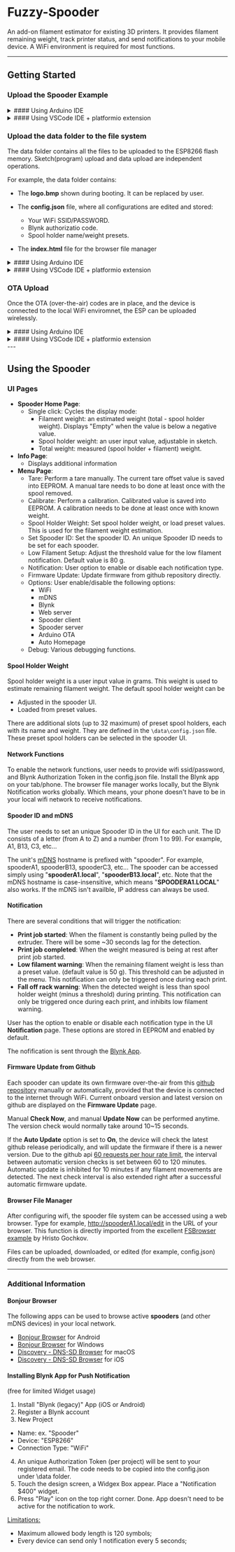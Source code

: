 # Fuzzy-Spooder
An add-on filament estimator for existing 3D printers. It provides filament remaining weight, track printer status, and send notifications to your mobile device. A WiFi environment is required for most functions.

---
## Getting Started
### Upload the Spooder Example
<details>
<summary>#### Using Arduino IDE</summary>

1. [Install](https://arduino-esp8266.readthedocs.io/en/latest/installing.html) the ESP8266 Arduino Core.
2. Follow this [tutorial](https://randomnerdtutorials.com/install-esp8266-filesystem-uploader-arduino-ide/) to install the file system uploader, but use [this LittleFS plugin](https://github.com/earlephilhower/arduino-esp8266littlefs-plugin) instead of SPIFFS. 
3. ```Arduino IDE->Tools->Board->ESP8266 Boards```, select NodeMCU 1.0 (ESP-12 Module). You may change the **Upload Speed** to higher baud rate. 
4. Install the [Fuzzy Spooder](https://github.com/FuzzyNoodle/Fuzzy-Spooder) using the the [Arduino Library Manager](https://www.arduino.cc/en/guide/libraries#toc3). 
5. Starting with IDE v1.8.10, the following library dependencies will be prompted to install: (If not being prompted, please install them maually.)
    1. [ESP Rotary](https://github.com/LennartHennigs/ESPRotary) by Lennart Hennigs, version 1.4.2
    2. [Button2](https://github.com/LennartHennigs/Button2) by Lennart Hennigs, version 1.6.1
    3. [Blynk](https://github.com/blynkkk/blynk-library) by Volodymyr Shymanskyy, version 0.6.1
    4. [ESP8266 and ESP32 OLED driver for SSD1306 displays](https://github.com/ThingPulse/esp8266-oled-ssd1306) by ThingPulse, Fabrice Weinberg, version 4.2.0
    5. [HX711_ADC](https://github.com/olkal/HX711_ADC) by Oolav Kallhovd, version 1.2.7
    6. [ArduinoJson](https://github.com/bblanchon/ArduinoJson) by Benoit Blanchon, version 6.17.3


6. Open the ```File->Examples->Fuzzy Spooder->Spooder``` sketch and upload to your board via USB connection. Correct port needs to be selected.
7. [Upload](https://randomnerdtutorials.com/install-esp8266-filesystem-uploader-arduino-ide/) the data files in the \data folder too. See below.
</details>

<details>
<summary>#### Using VSCode IDE + platformio extension</summary>

1. ```PIO Home-> New Project```
    1. Name: **Spooder** for example
    2. Board: Search "mcu" select **NodeMCU 1.0 (ESP-12E Module)**
    3. Framework: **Arduino**
2. ```PIO Home->Libraries->Search``` and go to **"Fuzzy Spooder"**.
3. Add to Project -> Select the project you just created. (ex. ```Projects\Spooder```). The library dependencies should be automataclly downloaded and installed.
4. On the same page, select and copy all the sketch code from the Spooder 
5. Open ```VSCode->Explorer(Left/Top Icon)->[Your Project Name]->src->main.cpp```. Paste and overwrite the example sketch code copied from previous step.
6. Upload the program(The right arrow located at the bottom toolbar) via USB connection. Upload port should be auto-detected.
7. [Upload](https://diyprojects.io/esp8266-upload-data-folder-spiffs-littlefs-platformio) the data files in the \data folder too. See below.

Additional note:
The default platformio.ini configuration would be something like:

```
[env:nodemcuv2]
platform = espressif8266
board = nodemcuv2
framework = arduino
lib_deps = georgychen/Fuzzy Spooder@^1.0.0
```

Modify the configuration section to:
```
[env:Spooder Example - USB Serial]
platform = espressif8266
board = nodemcuv2
framework = arduino
board_build.f_cpu = 160000000L
board_build.filesystem = littlefs
board_build.ldscript = eagle.flash.4m1m.ld
build_flags = -w
monitor_speed = 115200
upload_speed = 921600
monitor_filters = send_on_enter
lib_deps = georgychen/Fuzzy Spooder@^1.0.0

```
This creates a more user friendly env:name, increases upload speed and enables serial debug. The [LittleFS filesystem](https://randomnerdtutorials.com/esp8266-nodemcu-vs-code-platformio-littlefs/) is used in this project.

```build_flags = -w``` prevents some compile warnings/errors.

---
</details>

### Upload the data folder to the file system
The data folder contains all the files to be uploaded to the ESP8266 flash memory. Sketch(program) upload and data upload are independent operations.

For example, the data folder contains:
- The **logo.bmp** shown during booting. It can be replaced by user.
- The **config.json** file, where all configurations are edited and stored:
  - Your WiFi SSID/PASSWORD.
  - Blynk authorizatio code.
  - Spool holder name/weight presets.

- The **index.html** file for the browser file manager

<details>
<summary>#### Using Arduino IDE</summary>

1. Copy the 'data' folder from the 
  - library (ex: ```arduino\libraies\Fuzzy_Spooder```) to your 
  - sketch folder (ex: ```Arduino\Spooder```).
2. Edit the config.json file in the data folder as required. 
3. Select the ```Arduino IDE -> Tools ->Flash Size 4MB (FS:1MB OTA:~1019KB)```. This setup is required for OTA.
3. Use the ```Arduino IDE -> Tools -> ESP8266 LittleFS Data Upload``` command to uplod the file image to esp8266 flash memory. 
</details>

<details>
<summary>#### Using VSCode IDE + platformio extension</summary>

1. Copy the 'data' folder from the 
  - library (ex: ```platformio_project_folder\.pio\libdeps\Spooder\Fuzzy_Spooder```) to your 
  - project folder (ex: ```platformio_project_folder\Spooder```).
2. Edit the config.json file in the data folder as required. 
3. Use the ```PlatformIO->PROJECT TASKS->Spooder->Platform->Upload Filesystem Image``` command to uplod the file image. Make SURE you have the ```board_build.filesystem = littlefs``` configurtion setting in the platformio.ini file.
</details>


### OTA Upload
Once the OTA (over-the-air) codes are in place, and the device is connected to the local WiFi enviromnet, the ESP can be uploaded wirelessly.

<details>
<summary>#### Using Arduino IDE</summary>

Follow the IDE upload part in this [tutorial](https://randomnerdtutorials.com/esp8266-ota-updates-with-arduino-ide-over-the-air/) to upload the sketch wirelessly.
</details>

<details>
<summary>#### Using VSCode IDE + platformio extension</summary>

Add two lines in your platformio.ini:
- upload_protocol = espota
- upload_port = spooderA1.local

Creating a [env] is recommended. The whole section would look like this:

```
[env:Spooder Example - OTA]
platform = espressif8266
board = nodemcuv2
framework = arduino
board_build.f_cpu = 160000000L
board_build.filesystem = littlefs
board_build.ldscript = eagle.flash.4m1m.ld
build_flags = -w
monitor_speed = 115200
upload_speed = 921600
monitor_filters = send_on_enter
upload_protocol = espota
;upload_port = 192.168.0.133  ;use ip address if the mDNS hostname is not resolved
upload_port = spooderA1.local ;using mDNS, replace with actual name
lib_deps = georgychen/Fuzzy Spooder@^1.0.0
```

After setting the OTA environment in the platformio.ini file, select the intended project environment on the bottom toolbar. Then, the upload command will conduct an OTA upload. If the mDNS hostname is not resolved, you can use the IP address.
</details>
---

## Using the Spooder

### UI Pages

- **Spooder Home Page**:
  - Single click: Cycles the display mode:
    - Filament weight: an estimated weight (total - spool holder weight). Displays "Empty" when the value is below a negative value.
    - Spool holder weight: an user input value, adjustable in sketch.
    - Total weight: measured (spool holder + filament) weight.
- **Info Page**:
  - Displays additional information
- **Menu Page**: 
  - Tare: Perform a tare manually. The current tare offset value is saved into EEPROM. A manual tare needs to bo done at least once with the spool removed.
  - Calibrate: Perform a calibration. Calibrated value is saved into EEPROM. A calibration needs to be done at least once with known weight.
  - Spool Holder Weight: Set spool holder weight, or load preset values. This is used for the filament weight estimation.
  - Set Spooder ID: Set the spooder ID. An unique Spooder ID needs to be set for each spooder.
  - Low Filament Setup: Adjust the threshold value for the low filament notification. Default value is 80 g.
  - Notification: User option to enable or disable each notification type. 
  - Firmware Update: Update firmware from github repository directly.
  - Options: User enable/disable the following options:
    - WiFi
    - mDNS
    - Blynk
    - Web server
    - Spooder client
    - Spooder server
    - Arduino OTA
    - Auto Homepage 
  - Debug: Various debugging functions.

#### Spool Holder Weight

Spool holder weight is a user input value in grams. This weight is used to estimate remaining filament weight. The default spool holder weight can be 
- Adjusted in the spooder UI. 
- Loaded from preset values.

There are additional slots (up to 32 maximum) of preset spool holders, each with its name and weight. They are defined in the `\data\config.json` file. These preset spool holders can be selected in the spooder UI.

#### Network Functions
To enable the network functions, user needs to provide wifi ssid/password, and Blynk Authorization Token in the config.json file. Install the Blynk app on your tab/phone. The browser file manager works locally, but the Blynk Notification works globally. Which means, your phone doesn't have to be in your local wifi network to receive notifications.

#### Spooder ID and mDNS

The user needs to set an unique Spooder ID in the UI for each unit. The ID consists of a letter (from A to Z) and a number (from 1 to 99). For example, A1, B13, C3, etc... 

The unit's [mDNS](https://en.wikipedia.org/wiki/Multicast_DNS) hostname is prefixed with "spooder". For example, spooderA1, spooderB13, spooderC3, etc... The spooder can be accessed simply using "**spooderA1.local**", "**spooderB13.local**", etc. Note that the mDNS hostname is case-insensitive, which means "**SPOODERA1.LOCAL**" also works. If the mDNS isn't availble, IP address can always be used.

#### Notification

There are several conditions that will trigger the notification:

- **Print job started**: When the filament is constantly being pulled by the extruder. There will be some ~30 seconds lag for the detection.
- **Print job completed**: When the weight measured is being at rest after print job started.
- **Low filament warning**: When the remaining filament weight is less than a preset value. (default value is 50 g). This threshold can be adjusted in the menu. This notification can only be triggered once during each print.
- **Fall off rack warning**: When the detected weight is less than spool holder weight (minus a threshold) during printing. This notification can only be triggered once during each print, and inhibits low filament warning.

User has the option to enable or disable each notification type in the UI **Notification** page. These options are stored in EEPROM and enabled by default.

The nofification is sent through the [Blynk App](https://docs.blynk.cc/).

#### Firmware Update from Github

Each spooder can update its own firmware over-the-air from this [github repository](https://github.com/FuzzyNoodle/Fuzzy-Spooder) manually or automatically, provided that the device is connected to the internet through WiFi. Current onboard version and latest version on github are displayed on the **Firmware Update** page. 

Manual **Check Now**, and manual **Update Now** can be performed anytime. The version check would normally take around 10~15 seconds.

If the **Auto Update** option is set to **On**, the device will check the latest github release periodically, and will update the firmware if there is a newer version.  Due to the github api [60 requests per hour rate limit](https://docs.github.com/en/rest/overview/resources-in-the-rest-api#rate-limiting), the interval between automatic version checks is set between 60 to 120 minutes. Automatic update is inhibited for 10 minutes if any filament movements are detected. The next check interval is also extended right after a successful automatic firmware update.


#### Browser File Manager

After configuring wifi, the spooder file system can be accessed using a web browser. Type for example, http://spooderA1.local/edit in the URL of your browser. This function is directly imported from the excellent [FSBrowser example](https://github.com/esp8266/Arduino/tree/master/libraries/ESP8266WebServer/examples/FSBrowser) by Hristo Gochkov.

Files can be uploaded, downloaded, or edited (for example, config.json) directly from the web browser.

---

### Additional Information

#### Bonjour Browser

The following apps can be used to browse active **spooders** (and other mDNS devices) in your local network. 
- [Bonjour Browser](https://play.google.com/store/apps/details?id=de.wellenvogel.bonjourbrowser) for Android
- [Bonjour Browser](https://hobbyistsoftware.com/bonjourbrowser) for Windows
- [Discovery - DNS-SD Browser](https://apps.apple.com/us/app/discovery-dns-sd-browser/id1381004916?mt=12) for macOS
- [Discovery - DNS-SD Browser](https://apps.apple.com/us/app/discovery-dns-sd-browser/id305441017) for iOS


#### Installing Blynk App for Push Notification 
(free for limited Widget usage)
1. Install "Blynk (legacy)" App (iOS or Android)
2. Register a Blynk account
3. New Project 
  - Name: ex. "Spooder"
  - Device: "ESP8266"
  - Connection Type: "WiFi"
4. An unique Authorization Token (per project) will be sent to your registered email. The code needs to be copied into the config.json under \data folder.   
5. Touch the design screen, a Widgex Box appear. Place a "Notification $400" widget.
6. Press "Play" icon on the top right corner. Done. App doesn't need to be active for the notification to work.

[Limitations:](https://github.com/blynkkk/blynkkk.github.io/blob/master/Widgets.md)

- Maximum allowed body length is 120 symbols;
- Every device can send only 1 notification every 5 seconds;


